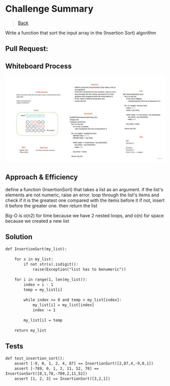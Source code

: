 # Challenge Summary

> [Back](../README.md)

Write a function that sort the input array in the (Insertion Sort) algorithm

## Pull Request:

> 

## Whiteboard Process

![img](./Problem%20Solving%20Whiteboard%20Template.jpg)

## Approach & Efficiency

define a function (InsertionSort) that takes a list as an argument. if the list's elements are not numeric, raise an error. loop through the list's items and check if it is the greatest one compared with the items before it 
if not, insert it before the greater one. then return the list 

Big-O is o(n2) for time because we have 2 nested loops, and o(n) for space because we created a new list 

## Solution

```
def InsertionSort(my_list):

    for x in my_list:
        if not str(x).isdigit():
            raise(Exception("list has to benumeric"))
    
    for i in range(1, len(my_list)):
        index = i - 1  
        temp = my_list[i]   

        while index >= 0 and temp < my_list[index]:
            my_list[i] = my_list[index]
            index -= 1

        my_list[i] = temp
        
    return my_list 
```

## Tests

```
def test_insertion_sort():
    assert [-9, 0, 1, 2, 4, 87] == InsertionSort([2,87,4,-9,0,1])
    assert [-789, 0, 1, 2, 11, 52, 78] == InsertionSort([0,1,78,-789,2,11,52])
    assert [1, 2, 3] == InsertionSort([3,2,1])
```